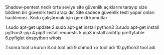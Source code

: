 Shadow-pentest nedir orta seviye site güvenlik açıklarını tarayıp size bildiren bir güvenlik testi araçı dır. 
Site sadece güvenlik testi yapar onları hacklemez. 
Kodu çalıştırmak için gerekli komutlar

1.sudo apt-get update
2.sudo apt-get install python3
3.sudo apt-get install python3-pip
4.pip3 install requests
5.pip3 install aiohttp prettytable 6.pyfiglet dnspython whois

7.sonra tool u kurun
8.cd tool adı
9.chmod +x tool adı
10.python3 tool adı
